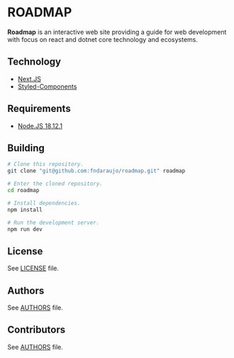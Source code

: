 # ROADMAP

**Roadmap** is an interactive web site providing a guide for web development
with focus on react and dotnet core technology and ecosystems.

## Technology

-   [Next.JS](https://nextjs.org/)
-   [Styled-Components](https://styled-components.com/)

## Requirements

-   [Node.JS 18.12.1](https://nodejs.org/)

## Building

```bash
# Clone this repository.
git clone "git@github.com:fndaraujo/roadmap.git" roadmap

# Enter the cloned repository.
cd roadmap

# Install dependencies.
npm install

# Run the development server.
npm run dev
```

## License

See [LICENSE](https://github.com/fndaraujo/roadmap/blob/main/LICENSE) file.

## Authors

See [AUTHORS](https://github.com/fndaraujo/roadmap/blob/main/AUTHORS.md) file.

## Contributors

See [AUTHORS](https://github.com/fndaraujo/roadmap/blob/main/AUTHORS.md) file.
